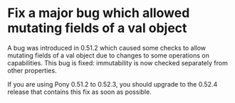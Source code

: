 # Fix a major bug which allowed mutating fields of a val object

A bug was introduced in 0.51.2 which caused some checks to allow mutating fields of a val object due to changes to some operations on capabilities. This bug is fixed: immutability is now checked separately from other properties.

If you are using Pony 0.51.2 to 0.52.3, you should upgrade to the 0.52.4 release that contains this fix as soon as possible.
